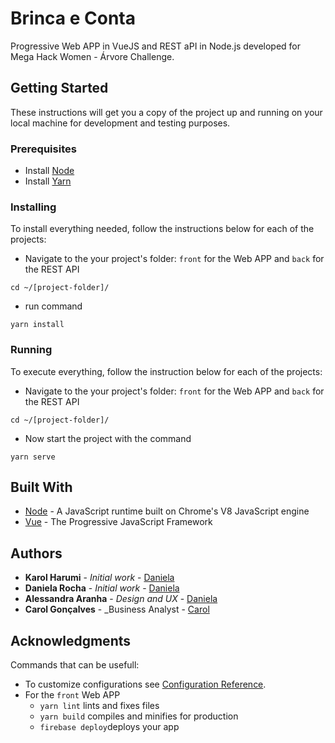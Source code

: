 # Brinca e Conta

Progressive Web APP in VueJS and REST aPI in Node.js developed for Mega Hack Women - Árvore Challenge.

## Getting Started

These instructions will get you a copy of the project up and running on your local machine for development and testing purposes.

### Prerequisites

- Install [Node](https://nodejs.org/en/)
- Install [Yarn](https://yarnpkg.com/)

### Installing

To install everything needed, follow the instructions below for each of the projects:

- Navigate to the your project's folder: `front` for the Web APP and `back` for the REST API

```
cd ~/[project-folder]/
```

- run command

```
yarn install
```

### Running

To execute everything, follow the instruction below for each of the projects:

- Navigate to the your project's folder: `front` for the Web APP and `back` for the REST API

```
cd ~/[project-folder]/
```

- Now start the project with the command

```
yarn serve
```

## Built With

- [Node](https://nodejs.org/en/) - A JavaScript runtime built on Chrome's V8 JavaScript engine
- [Vue](https://vuejs.org/) - The Progressive JavaScript Framework

## Authors

- **Karol Harumi** - _Initial work_ - [Daniela](https://github.com/KarolHarumi)
- **Daniela Rocha** - _Initial work_ - [Daniela](https://github.com/danirochae)
- **Alessandra Aranha** - _Design and UX_ - [Daniela](https://www.linkedin.com/in/aleearanha/)
- **Carol Gonçalves** - \_Business Analyst - [Carol](https://www.linkedin.com/in/caroline-gon%C3%A7alves-80021940/)

## Acknowledgments

Commands that can be usefull:

- To customize configurations see [Configuration Reference](https://cli.vuejs.org/config/).
- For the `front` Web APP
  - `yarn lint` lints and fixes files
  - `yarn build` compiles and minifies for production
  - `firebase deploy`deploys your app
